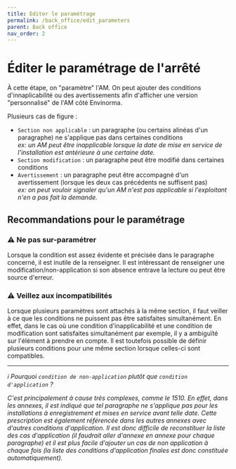 ```yaml
---
title: Editer le paramétrage
permalink: /back_office/edit_parameters
parent: Back office
nav_order: 2
---
```


# Éditer le paramétrage de l'arrêté
À cette étape, on "paramètre" l'AM. On peut ajouter des conditions d'innaplicabilité ou des avertissements afin d'afficher une version "personnalisé" de l'AM côté Envinorma.

Plusieurs cas de figure :

- `Section non applicable` : un paragraphe (ou certains alinéas d'un paragraphe) ne s'applique pas dans certaines conditions\
  _ex: un AM peut être inapplicable lorsque la date de mise en service de l'installation est antérieure à une certaine date._
- `Section modification` : un paragraphe peut être modifié dans certaines conditions
- `Avertissement` : un paragraphe peut être accompagné d'un avertissement (lorsque les deux cas précédents ne suffisent pas)\
  _ex: on peut vouloir signaler qu'un AM n'est pas applicable si l'exploitant n'en a pas fait la demande._


## Recommandations pour le paramétrage

### ⚠️ Ne pas sur-paramétrer

Lorsque la condition est assez évidente et précisée dans le paragraphe concerné, il est inutile de la renseigner. Il est intéressant de renseigner une modification/non-application si son absence entrave la lecture ou peut être source d'erreur.

### ⚠️ Veillez aux incompatibilités

Lorsque plusieurs paramètres sont attachés à la même section, il faut veiller à ce que les conditions ne puissent pas être satisfaites simultanément. En effet, dans le cas où une condition d'inapplicabilité et une condition de modification sont satisfaites simultanément par exemple, il y a ambiguïté sur l'élément à prendre en compte. Il est toutefois possible de définir plusieurs conditions pour une même section lorsque celles-ci sont compatibles.

---
_ℹ Pourquoi `condition de non-application` plutôt que `condition d'application` ?_

_C'est principalement à cause très complexes, comme le 1510. En effet, dans les annexes, il est indiqué que tel paragraphe ne s'applique pas pour les installations à enregistrement et mises en service avant telle date. Cette prescription est également référencée dans les autres annexes avec d'autres conditions d'application. Il est donc difficile de reconstituer la liste des cas d'application (il faudrait aller d'annexe en annexe pour chaque paragraphe) et il est plus facile d'ajouter un cas de non application à chaque fois (la liste des conditions d'application finales est donc constituée automatiquement)._
